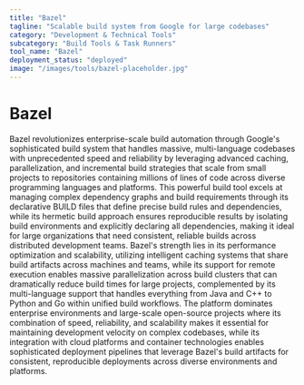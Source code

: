 ```yaml
---
title: "Bazel"
tagline: "Scalable build system from Google for large codebases"
category: "Development & Technical Tools"
subcategory: "Build Tools & Task Runners"
tool_name: "Bazel"
deployment_status: "deployed"
image: "/images/tools/bazel-placeholder.jpg"
---
```


# Bazel

Bazel revolutionizes enterprise-scale build automation through Google's sophisticated build system that handles massive, multi-language codebases with unprecedented speed and reliability by leveraging advanced caching, parallelization, and incremental build strategies that scale from small projects to repositories containing millions of lines of code across diverse programming languages and platforms. This powerful build tool excels at managing complex dependency graphs and build requirements through its declarative BUILD files that define precise build rules and dependencies, while its hermetic build approach ensures reproducible results by isolating build environments and explicitly declaring all dependencies, making it ideal for large organizations that need consistent, reliable builds across distributed development teams. Bazel's strength lies in its performance optimization and scalability, utilizing intelligent caching systems that share build artifacts across machines and teams, while its support for remote execution enables massive parallelization across build clusters that can dramatically reduce build times for large projects, complemented by its multi-language support that handles everything from Java and C++ to Python and Go within unified build workflows. The platform dominates enterprise environments and large-scale open-source projects where its combination of speed, reliability, and scalability makes it essential for maintaining development velocity on complex codebases, while its integration with cloud platforms and container technologies enables sophisticated deployment pipelines that leverage Bazel's build artifacts for consistent, reproducible deployments across diverse environments and platforms.